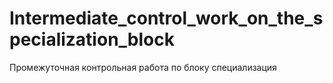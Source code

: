 # Intermediate_control_work_on_the_specialization_block
Промежуточная контрольная работа по блоку специализация
